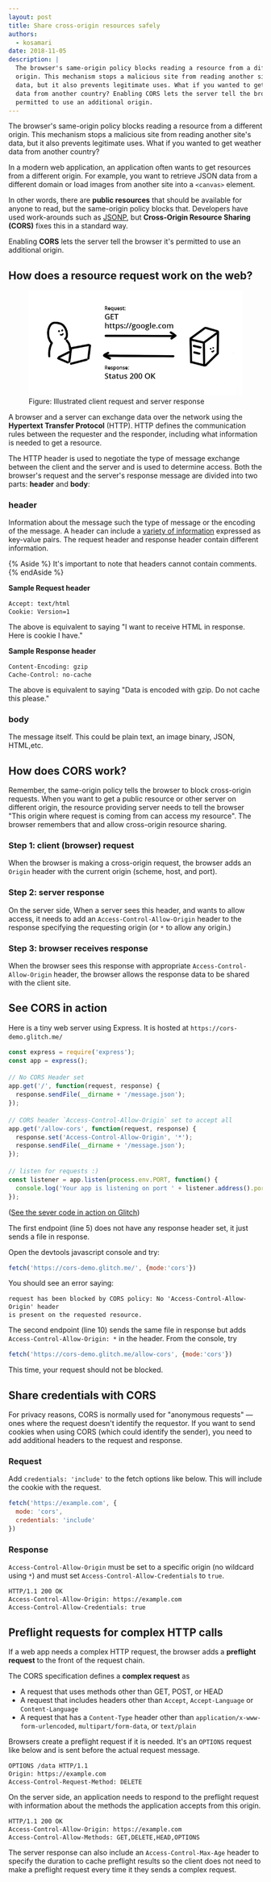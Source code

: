 ```yaml
---
layout: post
title: Share cross-origin resources safely
authors:
  - kosamari
date: 2018-11-05
description: |
  The browser's same-origin policy blocks reading a resource from a different
  origin. This mechanism stops a malicious site from reading another site's
  data, but it also prevents legitimate uses. What if you wanted to get weather
  data from another country? Enabling CORS lets the server tell the browser it's
  permitted to use an additional origin.
---
```


The browser's same-origin policy blocks reading a resource from a different
origin. This mechanism stops a malicious site from reading another site's data,
but it also prevents legitimate uses. What if you wanted to get weather data
from another country?

In a modern web application, an application often wants to get resources from a
different origin. For example, you want to retrieve JSON data from a different
domain or load images from another site into a `<canvas>` element.

In other words, there are **public resources** that should be available for
anyone to read, but the same-origin policy blocks that. Developers have used
work-arounds such as
[JSONP](https://stackoverflow.com/questions/2067472/what-is-jsonp-all-about),
but **Cross-Origin Resource Sharing (CORS)** fixes this in a standard way.

Enabling **CORS** lets the server tell the browser it's permitted to use an
additional origin.

## How does a resource request work on the web?

<figure class="w-figure w-figure--inline-right">
  <img src="./request_response.png" alt="request and response">
  <figcaption class="w-figcaption">
    Figure: Illustrated client request and server response
  </figcaption>
</figure>

A browser and a server can exchange data over the network using the **Hypertext
Transfer Protocol** (HTTP). HTTP defines the communication rules between the
requester and the responder, including what information is needed to get a
resource.

The HTTP header is used to negotiate the type of message exchange between the
client and the server and is used to determine access. Both the browser's
request and the server's response message are divided into two parts: **header**
and **body**:

### header

Information about the message such the type of message or the encoding of the
message. A header can include a
[variety of information](https://en.wikipedia.org/wiki/List_of_HTTP_header_fields)
expressed as key-value pairs. The request header and response header contain
different information.

{% Aside %}
It's important to note that headers cannot contain comments.
{% endAside %}

**Sample Request header**
```
Accept: text/html
Cookie: Version=1
```

The above is equivalent to saying "I want to receive HTML in response. Here is
cookie I have."

**Sample Response header**
```
Content-Encoding: gzip
Cache-Control: no-cache
```

The above is equivalent to saying "Data is encoded with gzip. Do not cache this
please."

### body

The message itself. This could be plain text, an image binary, JSON, HTML,etc.

## How does CORS work?

Remember, the same-origin policy tells the browser to block cross-origin
requests. When you want to get a public resource or other server on different
origin, the resource providing server needs to tell the browser "This origin
where request is coming from can access my resource". The browser remembers that
and allow cross-origin resource sharing.

### Step 1: client (browser) request

When the browser is making a cross-origin request, the browser adds an `Origin`
header with the current origin (scheme, host, and port).

### Step 2: server response

On the server side, When a server sees this header, and wants to allow access,
it needs to add an `Access-Control-Allow-Origin` header to the response
specifying the requesting origin (or `*` to allow any origin.)

### Step 3: browser receives response

When the browser sees this response with appropriate
`Access-Control-Allow-Origin` header, the browser allows the response data to be
shared with the client site.

## See CORS in action

Here is a tiny web server using Express. It is hosted at
`https://cors-demo.glitch.me/`

```js
const express = require('express');
const app = express();

// No CORS Header set
app.get('/', function(request, response) {
  response.sendFile(__dirname + '/message.json');
});

// CORS header `Access-Control-Allow-Origin` set to accept all
app.get('/allow-cors', function(request, response) {
  response.set('Access-Control-Allow-Origin', '*');
  response.sendFile(__dirname + '/message.json');
});

// listen for requests :)
const listener = app.listen(process.env.PORT, function() {
  console.log('Your app is listening on port ' + listener.address().port);
});
```

([See the sever code in action on Glitch](https://glitch.com/edit/#!/cors-demo?path=server.js))

The first endpoint (line 5) does not have any response header set, it just sends
a file in response.

Open the devtools javascript console and try:

```js
fetch('https://cors-demo.glitch.me/', {mode:'cors'})
```

You should see an error saying:

```
request has been blocked by CORS policy: No 'Access-Control-Allow-Origin' header
is present on the requested resource.
```

The second endpoint (line 10) sends the same file in response but adds
`Access-Control-Allow-Origin: *` in the header. From the console, try

```js
fetch('https://cors-demo.glitch.me/allow-cors', {mode:'cors'})
```

This time, your request should not be blocked.

## Share credentials with CORS

For privacy reasons, CORS is normally used for "anonymous requests" — ones where
the request doesn't identify the requestor. If you want to send cookies when
using CORS (which could identify the sender), you need to add additional headers
to the request and response.

### Request

Add `credentials: 'include'` to the fetch options like below. This will include
the cookie with the request.

```js
fetch('https://example.com', {
  mode: 'cors',
  credentials: 'include'
})
```

### Response

`Access-Control-Allow-Origin` must be set to a specific origin (no wildcard
using `*`) and must set `Access-Control-Allow-Credentials` to `true`.

```
HTTP/1.1 200 OK
Access-Control-Allow-Origin: https://example.com
Access-Control-Allow-Credentials: true
```

## Preflight requests for complex HTTP calls

If a web app needs a complex HTTP request, the browser adds a **preflight
request** to the front of the request chain.

The CORS specification defines a **complex request** as

- A request that uses methods other than GET, POST, or HEAD
- A request that includes headers other than `Accept`, `Accept-Language` or
  `Content-Language`
- A request that has a `Content-Type` header other than
  `application/x-www-form-urlencoded`, `multipart/form-data`, or `text/plain`

Browsers create a preflight request if it is needed. It's an `OPTIONS` request
like below and is sent before the actual request message.

```
OPTIONS /data HTTP/1.1
Origin: https://example.com
Access-Control-Request-Method: DELETE
```

On the server side, an application needs to respond to the preflight request
with information about the methods the application accepts from this origin.

```
HTTP/1.1 200 OK
Access-Control-Allow-Origin: https://example.com
Access-Control-Allow-Methods: GET,DELETE,HEAD,OPTIONS
```

The server response can also include an `Access-Control-Max-Age` header to
specify the duration to cache preflight results so the client does not need to
make a preflight request every time it they sends a complex request.
